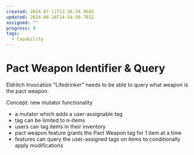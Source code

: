 ```yaml
---
created: 2024-07-11T13:36:59.958Z
updated: 2024-08-16T14:54:50.781Z
assigned: ""
progress: 0
tags:
  - Capability
---
```


# Pact Weapon Identifier & Query

Eldritch Invocation "Lifedrinker" needs to be able to query what weapon is the pact weapon.

Concept: new mutator functionality

- a mutator which adds a user-assignable tag
- tag can be limited to n-items
- users can tag items in their inventory
- pact weapon feature grants the Pact Weapon tag for 1 item at a time
- features can query the user-assigned tags on items to conditionally apply modifications
